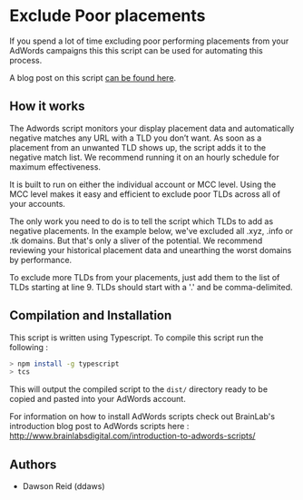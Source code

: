 
# Exclude Poor placements

If you spend a lot of time excluding poor performing placements from your AdWords campaigns this
this script can be used for automating this process.

A blog post on this script [can be found here](http://outshine.ca/blog/2016/7/8/automate-negative-placement-in-google-display-with-this-script).

## How it works

The Adwords script monitors your display placement data and automatically negative matches any URL
with a TLD you don’t want. As soon as a placement from an unwanted TLD shows up, the script adds it
to the negative match list. We recommend running it on an hourly schedule for maximum effectiveness.

It is built to run on either the individual account or MCC level. Using the MCC level makes it easy
and efficient to exclude poor TLDs across all of your accounts.

The only work you need to do is to tell the script which TLDs to add as negative placements. In the
example below, we've excluded all .xyz, .info or .tk domains. But that's only a sliver of the
potential. We recommend reviewing your historical placement data and unearthing the worst domains
by performance.

To exclude more TLDs from your placements, just add them to the list of TLDs starting at line 9.
TLDs should start with a '.' and be comma-delimited.

## Compilation and Installation

This script is written using Typescript. To compile this script run the following :

```bash
> npm install -g typescript
> tcs
```

This will output the compiled script to the `dist/` directory ready to be copied and pasted into
your AdWords account.

For information on how to install AdWords scripts check out BrainLab's introduction blog post to
AdWords scripts here : http://www.brainlabsdigital.com/introduction-to-adwords-scripts/

## Authors

- Dawson Reid (ddaws)

